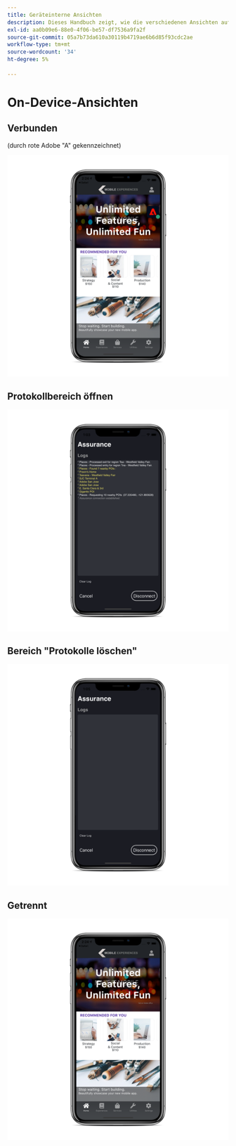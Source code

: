 ```yaml
---
title: Geräteinterne Ansichten
description: Dieses Handbuch zeigt, wie die verschiedenen Ansichten auf einem Gerät mit Adobe Experience Platform Assurance aussehen.
exl-id: aa0b09e6-88e0-4f06-be57-df7536a9fa2f
source-git-commit: 05a7b73da610a30119b4719ae6b6d85f93cdc2ae
workflow-type: tm+mt
source-wordcount: '34'
ht-degree: 5%

---
```


# On-Device-Ansichten

## Verbunden

(durch rote Adobe &quot;A&quot; gekennzeichnet)

![](./images/on-device-views/connected.png)

## Protokollbereich öffnen

![](./images/on-device-views/logs-panel.png)

## Bereich &quot;Protokolle löschen&quot;

![](./images/on-device-views/clear-logs-panel.png)

## Getrennt

![](./images/on-device-views/disconnected.png)
